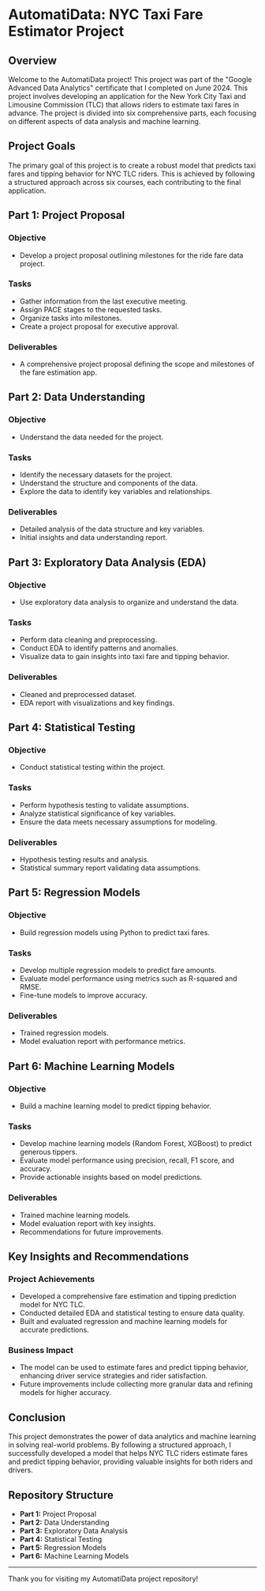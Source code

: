 # AutomatiData: NYC Taxi Fare Estimator Project

## Overview

Welcome to the AutomatiData project! This project was part of the "Google Advanced Data Analytics" certificate that I completed on June 2024. This project involves developing an application for the New York City Taxi and Limousine Commission (TLC) that allows riders to estimate taxi fares in advance. The project is divided into six comprehensive parts, each focusing on different aspects of data analysis and machine learning. 

## Project Goals

The primary goal of this project is to create a robust model that predicts taxi fares and tipping behavior for NYC TLC riders. This is achieved by following a structured approach across six courses, each contributing to the final application.

## Part 1: Project Proposal

### Objective

- Develop a project proposal outlining milestones for the ride fare data project.

### Tasks

- Gather information from the last executive meeting.
- Assign PACE stages to the requested tasks.
- Organize tasks into milestones.
- Create a project proposal for executive approval.

### Deliverables

- A comprehensive project proposal defining the scope and milestones of the fare estimation app.

## Part 2: Data Understanding

### Objective

- Understand the data needed for the project.

### Tasks

- Identify the necessary datasets for the project.
- Understand the structure and components of the data.
- Explore the data to identify key variables and relationships.

### Deliverables

- Detailed analysis of the data structure and key variables.
- Initial insights and data understanding report.

## Part 3: Exploratory Data Analysis (EDA)

### Objective

- Use exploratory data analysis to organize and understand the data.

### Tasks

- Perform data cleaning and preprocessing.
- Conduct EDA to identify patterns and anomalies.
- Visualize data to gain insights into taxi fare and tipping behavior.

### Deliverables

- Cleaned and preprocessed dataset.
- EDA report with visualizations and key findings.

## Part 4: Statistical Testing

### Objective

- Conduct statistical testing within the project.

### Tasks

- Perform hypothesis testing to validate assumptions.
- Analyze statistical significance of key variables.
- Ensure the data meets necessary assumptions for modeling.

### Deliverables

- Hypothesis testing results and analysis.
- Statistical summary report validating data assumptions.

## Part 5: Regression Models

### Objective

- Build regression models using Python to predict taxi fares.

### Tasks

- Develop multiple regression models to predict fare amounts.
- Evaluate model performance using metrics such as R-squared and RMSE.
- Fine-tune models to improve accuracy.

### Deliverables

- Trained regression models.
- Model evaluation report with performance metrics.

## Part 6: Machine Learning Models

### Objective

- Build a machine learning model to predict tipping behavior.

### Tasks

- Develop machine learning models (Random Forest, XGBoost) to predict generous tippers.
- Evaluate model performance using precision, recall, F1 score, and accuracy.
- Provide actionable insights based on model predictions.

### Deliverables

- Trained machine learning models.
- Model evaluation report with key insights.
- Recommendations for future improvements.

## Key Insights and Recommendations

### Project Achievements

- Developed a comprehensive fare estimation and tipping prediction model for NYC TLC.
- Conducted detailed EDA and statistical testing to ensure data quality.
- Built and evaluated regression and machine learning models for accurate predictions.

### Business Impact

- The model can be used to estimate fares and predict tipping behavior, enhancing driver service strategies and rider satisfaction.
- Future improvements include collecting more granular data and refining models for higher accuracy.

## Conclusion

This project demonstrates the power of data analytics and machine learning in solving real-world problems. By following a structured approach, I successfully developed a model that helps NYC TLC riders estimate fares and predict tipping behavior, providing valuable insights for both riders and drivers.

## Repository Structure

- **Part 1:** Project Proposal
- **Part 2:** Data Understanding
- **Part 3:** Exploratory Data Analysis
- **Part 4:** Statistical Testing
- **Part 5:** Regression Models
- **Part 6:** Machine Learning Models

---

Thank you for visiting my AutomatiData project repository!

